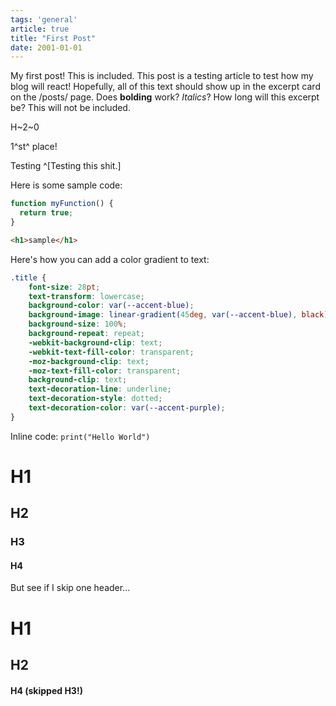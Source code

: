```yaml
---
tags: 'general'
article: true
title: "First Post"
date: 2001-01-01
---
```


<!-- Excerpt Start -->
My first post!
This is included. This post is a testing article to test how my blog will react! Hopefully, all of this text should show up in the excerpt card on the /posts/ page. Does **bolding** work? _Italics_? How long will this excerpt be?<!-- Excerpt End -->
This will not be included.

H~2~0

1^st^ place!

Testing ^[Testing this shit.]

Here is some sample code:
```js
function myFunction() {
  return true;
}
```
```html
<h1>sample</h1>
```
Here's how you can add a color gradient to text:
```css
.title {
	font-size: 28pt;
	text-transform: lowercase;
	background-color: var(--accent-blue);
	background-image: linear-gradient(45deg, var(--accent-blue), black);
	background-size: 100%;
	background-repeat: repeat;
	-webkit-background-clip: text;
	-webkit-text-fill-color: transparent;
	-moz-background-clip: text;
	-moz-text-fill-color: transparent;
	background-clip: text;
	text-decoration-line: underline;
	text-decoration-style: dotted;
	text-decoration-color: var(--accent-purple);
}
```

Inline code: `print("Hello World")`

# H1

## H2

### H3

#### H4

But see if I skip one header...

# H1

## H2

#### H4 (skipped H3!)
